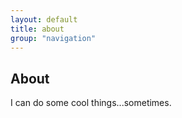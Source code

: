 ```yaml
---
layout: default
title: about
group: "navigation"
---
```


<h2>About</h2>     
<p>I can do some cool things...sometimes.</p>
